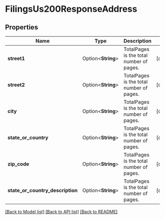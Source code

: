 # FilingsUs200ResponseAddress

## Properties

Name | Type | Description | Notes
------------ | ------------- | ------------- | -------------
**street1** | Option<**String**> | TotalPages is the total number of pages. | [optional]
**street2** | Option<**String**> | TotalPages is the total number of pages. | [optional]
**city** | Option<**String**> | TotalPages is the total number of pages. | [optional]
**state_or_country** | Option<**String**> | TotalPages is the total number of pages. | [optional]
**zip_code** | Option<**String**> | TotalPages is the total number of pages. | [optional]
**state_or_country_description** | Option<**String**> | TotalPages is the total number of pages. | [optional]

[[Back to Model list]](../README.md#documentation-for-models) [[Back to API list]](../README.md#documentation-for-api-endpoints) [[Back to README]](../README.md)


